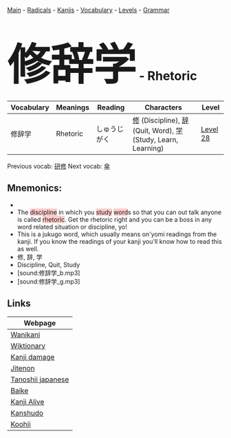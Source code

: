 <style> bigfont {font-size: 100px}</style>
[Main](../README.md) -
[Radicals](../radicals.md) -
[Kanjis](../kanjis.md) -
[Vocabulary](../vocabulary.md) -
[Levels](../levels.md) -
[Grammar](../grammar.md)
# <bigfont> 修辞学</bigfont> - Rhetoric 

| Vocabulary | Meanings | Reading | Characters | Level |
| --- | --- | --- | --- | --- |
| 修辞学 | Rhetoric | しゅうじがく |  [修](../kanjis/修.md) (Discipline), [辞](../kanjis/辞.md) (Quit, Word), [学](../kanjis/学.md) (Study, Learn, Learning) | [Level 28](../levels/wk_level28.md) |

Previous vocab: [研修](研修.md) Next vocab: [傘](傘.md) 

## Mnemonics:

* 
* The <span style="background-color:#ffcccb"> discipline</span> in which you <span style="background-color:#ffcccb"> study</span> <span style="background-color:#ffcccb"> word</span>s so that you can out talk anyone is called <span style="background-color:#ffcccb"> rhetoric</span>. Get the rhetoric right and you can be a boss in any word related situation or discipline, yo!
* This is a jukugo word, which usually means on'yomi readings from the kanji. If you know the readings of your kanji you'll know how to read this as well.
* 修, 辞, 学
* Discipline, Quit, Study
* [sound:修辞学_b.mp3]
* [sound:修辞学_g.mp3]


## Links 

| Webpage |
| --- |
| [Wanikani          ](https://www.wanikani.com/kanji/修辞学) |
| [Wiktionary        ](https://en.wiktionary.org/wiki/修辞学) |
| [Kanji damage      ](http://www.kanjidamage.com/kanji/search?utf8=✓&q=修辞学) |
| [Jitenon           ](https://jitenon.com/kanji/修辞学) |
| [Tanoshii japanese ](https://www.tanoshiijapanese.com/dictionary/kanji.cfm?k=修辞学) |
| [Baike             ](https://baike.baidu.com/item/修辞学) |
| [Kanji Alive       ](https://app.kanjialive.com/修辞学) |
| [Kanshudo          ](https://www.kanshudo.com/searchmn?q=修辞学) |
| [Koohii            ](https://kanji.koohii.com/study/kanji/修辞学) |
